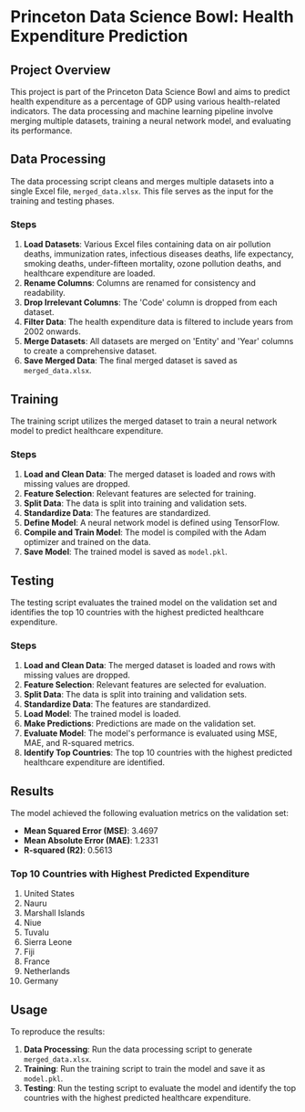 # Princeton Data Science Bowl: Health Expenditure Prediction

## Project Overview

This project is part of the Princeton Data Science Bowl and aims to predict health expenditure as a percentage of GDP using various health-related indicators. The data processing and machine learning pipeline involve merging multiple datasets, training a neural network model, and evaluating its performance.

## Data Processing

The data processing script cleans and merges multiple datasets into a single Excel file, `merged_data.xlsx`. This file serves as the input for the training and testing phases.

### Steps

1. **Load Datasets**: Various Excel files containing data on air pollution deaths, immunization rates, infectious diseases deaths, life expectancy, smoking deaths, under-fifteen mortality, ozone pollution deaths, and healthcare expenditure are loaded.
2. **Rename Columns**: Columns are renamed for consistency and readability.
3. **Drop Irrelevant Columns**: The 'Code' column is dropped from each dataset.
4. **Filter Data**: The health expenditure data is filtered to include years from 2002 onwards.
5. **Merge Datasets**: All datasets are merged on 'Entity' and 'Year' columns to create a comprehensive dataset.
6. **Save Merged Data**: The final merged dataset is saved as `merged_data.xlsx`.

## Training

The training script utilizes the merged dataset to train a neural network model to predict healthcare expenditure.

### Steps

1. **Load and Clean Data**: The merged dataset is loaded and rows with missing values are dropped.
2. **Feature Selection**: Relevant features are selected for training.
3. **Split Data**: The data is split into training and validation sets.
4. **Standardize Data**: The features are standardized.
5. **Define Model**: A neural network model is defined using TensorFlow.
6. **Compile and Train Model**: The model is compiled with the Adam optimizer and trained on the data.
7. **Save Model**: The trained model is saved as `model.pkl`.

## Testing

The testing script evaluates the trained model on the validation set and identifies the top 10 countries with the highest predicted healthcare expenditure.

### Steps

1. **Load and Clean Data**: The merged dataset is loaded and rows with missing values are dropped.
2. **Feature Selection**: Relevant features are selected for evaluation.
3. **Split Data**: The data is split into training and validation sets.
4. **Standardize Data**: The features are standardized.
5. **Load Model**: The trained model is loaded.
6. **Make Predictions**: Predictions are made on the validation set.
7. **Evaluate Model**: The model's performance is evaluated using MSE, MAE, and R-squared metrics.
8. **Identify Top Countries**: The top 10 countries with the highest predicted healthcare expenditure are identified.

## Results

The model achieved the following evaluation metrics on the validation set:

- **Mean Squared Error (MSE)**: 3.4697
- **Mean Absolute Error (MAE)**: 1.2331
- **R-squared (R2)**: 0.5613

### Top 10 Countries with Highest Predicted Expenditure

1. United States
2. Nauru
3. Marshall Islands
4. Niue
5. Tuvalu
6. Sierra Leone
7. Fiji
8. France
9. Netherlands
10. Germany

## Usage

To reproduce the results:

1. **Data Processing**: Run the data processing script to generate `merged_data.xlsx`.
2. **Training**: Run the training script to train the model and save it as `model.pkl`.
3. **Testing**: Run the testing script to evaluate the model and identify the top countries with the highest predicted healthcare expenditure.
